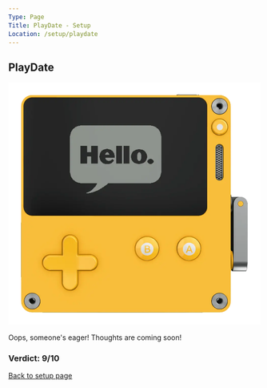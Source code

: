 ```yaml
---
Type: Page
Title: PlayDate - Setup
Location: /setup/playdate
---
```


## PlayDate

<div class="img-container-wide"> <img alt="A picture of the PlayDate" src="https://raw.githubusercontent.com/george-probably/chachanidze.com/main/Images/setup/playdate.webp"> </div>

Oops, someone's eager! Thoughts are coming soon!

### Verdict: 9/10

[Back to setup page](/setup)